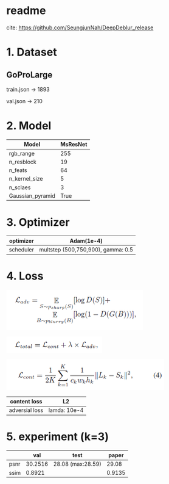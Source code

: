 # readme

cite: https://github.com/SeungjunNah/DeepDeblur_release

# 1. Dataset

## GoProLarge

train.json  → 1893

val.json     → 210

# 2. Model

| Model | MsResNet |
| --- | --- |
| rgb_range | 255 |
| n_resblock | 19 |
| n_feats | 64 |
| n_kernel_size | 5 |
| n_sclaes | 3 |
| Gaussian_pyramid | True |

# 3. Optimizer

| optimizer | Adam(1e-4) |
| --- | --- |
| scheduler | multstep (500,750,900), gamma: 0.5 |

# 4. Loss

![Untitled](https://github.com/JuWanMaeng/DeepDeblur_pytorch_reimplementation/blob/main/figure/Untitled%201.png)

![Untitled](https://github.com/JuWanMaeng/DeepDeblur_pytorch_reimplementation/blob/main/figure/Untitled%202.png)

![Untitled](https://github.com/JuWanMaeng/DeepDeblur_pytorch_reimplementation/blob/main/figure/Untitled.png)

| content loss | L2 |
| --- | --- |
| adversial loss | lamda: 10e-4 |

# 5. experiment (k=3)

|  | val | test | paper |
| --- | --- | --- | --- |
| psnr | 30.2516 | 28.08 (max:28.59) | 29.08 |
| ssim | 0.8921 |  | 0.9135 |
